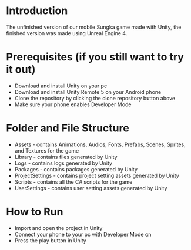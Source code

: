 # Introduction
 The unfinished version of our mobile Sungka game made with Unity, the finished version was made using Unreal Engine 4. 

# Prerequisites (if you still want to try it out)
- Download and install Unity on your pc
- Download and install Unity Remote 5 on your Android phone
- Clone the repository by clicking the clone repository button above
- Make sure your phone enables Developer Mode

# Folder and File Structure
- Assets - contains Animations, Audios, Fonts, Prefabs, Scenes, Sprites, and Textures for the game
- Library - contains files generated by Unity
- Logs - contains logs generated by Unity
- Packages - contains packages generated by Unity
- ProjectSettings - contains project setting assets generated by Unity
- Scripts - contains all the C# scripts for the game
- UserSettings - contains user setting assets generated by Unity

# How to Run
- Import and open the project in Unity
- Connect your phone to your pc with Developer Mode on
- Press the play button in Unity
